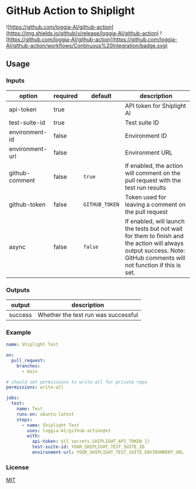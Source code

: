 # GitHub Action to Shiplight

![https://github.com/loggia-AI/github-action](https://img.shields.io/github/v/release/loggia-AI/github-action)
![https://github.com/loggia-AI/github-action](https://github.com/loggia-AI/github-action/workflows/Continuous%20Integration/badge.svg)

## Usage

### Inputs

| option                     | required | default        | description                                                                                                                                                          |
| -------------------------- | -------- | -------------- | -------------------------------------------------------------------------------------------------------------------------------------------------------------------- |
| api-token                  | true     |                | API token for Shiplight AI                                                                                                                                           |
| test-suite-id              | true     |                | Test suite ID                                                                                                                                                        |
| environment-id | false     |                | Environment ID                                                                                                                                           |
| environment-url | false     |                | Environment URL                                                                                                                                           |
| github-comment             | false    | `true`         | If enabled, the action will comment on the pull request with the test run results                                                                                    |
| github-token               | false    | `GITHUB_TOKEN` | Token used for leaving a comment on the pull request                                                                                                                 |
| async                      | false    | `false`        | If enabled, will launch the tests but not wait for them to finish and the action will always output success. Note: GitHub comments will not function if this is set. |

### Outputs

| output  | description                         |
| ------- | ----------------------------------- |
| success | Whether the test run was successful |

### Example

```yml
name: Shiplight Test

on:
  pull_request:
    branches:
      - main

# should set permissions to write-all for private repo
permissions: write-all

jobs:
  test:
    name: Test
    runs-on: ubuntu-latest
    steps:
      - name: Shiplight Test
        uses: loggia-AI/github-action@v1
        with:
          api-token: ${{ secrets.SHIPLIGHT_API_TOKEN }}
          test-suite-id: YOUR_SHIPLIGHT_TEST_SUITE_ID
          environment-url: YOUR_SHIPLIGHT_TEST_SUITE_ENVIRONMENT_URL
```

### License

[MIT](./LICENSE)
